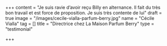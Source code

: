 +++
content = "Je suis ravie d’avoir reçu Billy en alternance. Il fait du très bon travail et est force de proposition. Je suis très contente de lui"
draft = true
image = "/images/cecile-vialla-parfum-berry.jpg"
name = "Cécile Vialla"
tag = []
title = "Directrice chez La Maison Parfum Berry"
type = "testimonial"

+++
